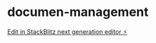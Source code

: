 # documen-management

[Edit in StackBlitz next generation editor ⚡️](https://stackblitz.com/~/github.com/Domingos-Daniel/documen-management)